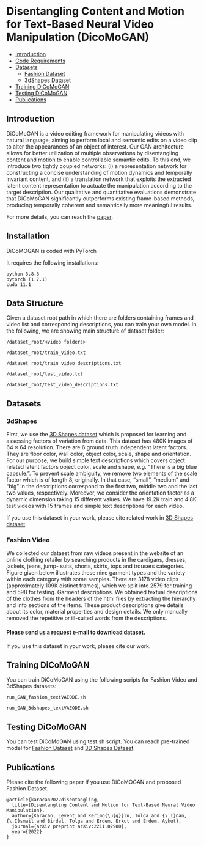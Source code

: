 # Disentangling Content and Motion for Text-Based Neural Video Manipulation (DicoMoGAN)

- [Introduction](#introduction)
- [Code Requirements](#requirements)
- [Datasets](#data-structure)
    - [Fashion Dataset](#fashion)
    - [3dShapes Dataset](#3dshapes)
- [Training DiCoMoGAN](#training)
- [Testing DiCoMoGAN](#testing)
- [Publications](#publications)

## Introduction

DiCoMoGAN is a video editing framework for manipulating videos with natural language, aiming to perform local and semantic edits on a video clip to alter the appearances of an object of interest. Our GAN architecture allows for better utilization of multiple observations by disentangling content and motion to enable controllable semantic edits. To this end, we introduce two tightly coupled networks: (i) a representation network for constructing a concise understanding of motion dynamics and temporally invariant content, and (ii) a translation network that exploits the extracted latent content representation to actuate the manipulation according to the target description. Our qualitative and quantitative evaluations demonstrate that DiCoMoGAN significantly outperforms existing frame-based methods, producing temporally coherent and semantically more meaningful results.

For more details, you can reach the [paper](https://bmvc2022.mpi-inf.mpg.de/443/). 
## Installation

DiCoMOGAN is coded with PyTorch

It requires the following installations:

```
python 3.8.3
pytorch (1.7.1)
cuda 11.1
```


## Data Structure

Given a dataset root path in which there are folders containing frames and video list  and corresponding descriptions, you can train your own model.
In the following, we are showing main structure of dataset folder:

`/dataset_root/<video folders>`

`/dataset_root/train_video.txt`

`/dataset_root/train_video_descriptions.txt`

`/dataset_root/test_video.txt`

`/dataset_root/test_video_descriptions.txt`


## Datasets

### 3dShapes
First, we use the [3D Shapes dataset](https://github.com/deepmind/3d-shapes) which is proposed for learning and
assessing factors of variation from data. This dataset has 480K images of 64 × 64 resolution.
There are 6 ground truth independent latent factors. They are floor color, wall color, object
color, scale, shape and orientation. For our purpose, we build simple text descriptions which
covers object related latent factors object color, scale and shape, e.g. “There is a big blue
capsule.”. To prevent scale ambiguity, we remove two elements of the scale factor which
is of length 8, originally. In that case, “small”, “medium” and “big” in the descriptions
correspond to the first two, middle two and the last two values, respectively. Moreover, we
consider the orientation factor as a dynamic dimension taking 15 different values. We have
19.2K train and 4.8K test videos with 15 frames and simple text descriptions for each video. 

If you use this dataset in your work, please cite related work in [3D Shapes dataset](https://github.com/deepmind/3d-shapes).


### Fashion Video

We collected our dataset from raw videos present in the website of an
online clothing retailer by searching products in the cardigans, dresses, jackets, jeans, jump-
suits, shorts, skirts, tops and trousers categories. Figure given below illustrates these nine garment types
and the variety within each category with some samples. There are 3178 video clips
(approximately 109K distinct frames), which we split into 2579 for training and 598 for
testing.
Garment descriptions. We obtained textual descriptions of the clothes from the headers
of the html files by extracting the hierarchy and info sections of the items. These product
descriptions give details about its color, material properties and design details. We only
manually removed the repetitive or ill-suited words from the descriptions. 

#### Please send [us](levent.karacan@iste.edu.tr) a request e-mail to download dataset.

If you use this dataset in your work, please cite our work.

## Training DiCoMoGAN

You can train DiCoMoGAN using the following scripts for Fashion Video and 3dShapes datasets:


`run_GAN_fashion_textVAEODE.sh`

`run_GAN_3dshapes_textVAEODE.sh`


## Testing DiCoMoGAN

You can test DiCoMoGAN using test.sh script. You can reach pre-trained model for  [Fashion Dataset](https://drive.google.com/file/d/1ExFeyvRsm76etb58PILW0--ZrD-OY9pz/view?usp=sharing) and [3D Shapes Dateset](Fashion).

## Publications

Please cite the following paper if you use DiCoMOGAN and proposed Fashion Dataset.

```
@article{karacan2022disentangling,
  title={Disentangling Content and Motion for Text-Based Neural Video Manipulation},
  author={Karacan, Levent and Kerimo{\u{g}}lu, Tolga and {\.I}nan, {\.I}smail and Birdal, Tolga and Erdem, Erkut and Erdem, Aykut},
  journal={arXiv preprint arXiv:2211.02980},
  year={2022}
}
```

